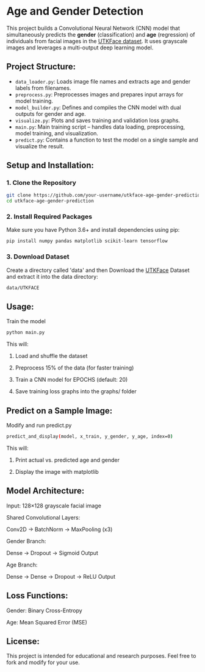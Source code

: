 # Age and Gender Detection
This project builds a Convolutional Neural Network (CNN) model that simultaneously predicts the **gender** (classification) and **age** (regression) of individuals from facial images in the [UTKFace dataset](https://susanqq.github.io/UTKFace/). It uses grayscale images and leverages a multi-output deep learning model.

## Project Structure:

- `data_loader.py`: Loads image file names and extracts age and gender labels from filenames.
- `preprocess.py`: Preprocesses images and prepares input arrays for model training.
- `model_builder.py`: Defines and compiles the CNN model with dual outputs for gender and age.
- `visualize.py`: Plots and saves training and validation loss graphs.
- `main.py`: Main training script – handles data loading, preprocessing, model training, and visualization.
- `predict.py`: Contains a function to test the model on a single sample and visualize the result.

## Setup and Installation:

### 1. Clone the Repository

```bash
git clone https://github.com/your-username/utkface-age-gender-prediction.git
cd utkface-age-gender-prediction
```

### 2. Install Required Packages

Make sure you have Python 3.6+ and install dependencies using pip:

```bash
pip install numpy pandas matplotlib scikit-learn tensorflow
```

### 3. Download Dataset

Create a directory called 'data' and then Download the [UTKFace](https://www.kaggle.com/datasets/jangedoo/utkface-new) Dataset and extract it into the data directory:

```bash
data/UTKFACE
```


## Usage:

Train the model

```bash
python main.py
```

This will:

1. Load and shuffle the dataset

2. Preprocess 15% of the data (for faster training)

3. Train a CNN model for EPOCHS (default: 20)

4. Save training loss graphs into the graphs/ folder


## Predict on a Sample Image:

Modify and run predict.py

```bash
predict_and_display(model, x_train, y_gender, y_age, index=0)
```


This will:

1. Print actual vs. predicted age and gender

2. Display the image with matplotlib


## Model Architecture:

Input: 128×128 grayscale facial image

Shared Convolutional Layers:

Conv2D → BatchNorm → MaxPooling (x3)

Gender Branch:

Dense → Dropout → Sigmoid Output

Age Branch:

Dense → Dense → Dropout → ReLU Output

## Loss Functions:

Gender: Binary Cross-Entropy

Age: Mean Squared Error (MSE)

## License:

This project is intended for educational and research purposes. Feel free to fork and modify for your use.
